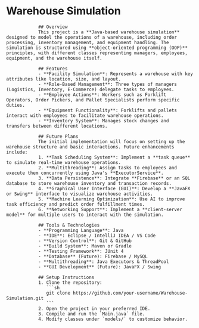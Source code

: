 # Warehouse Simulation
                
                ## Overview
                This project is a **Java-based warehouse simulation** designed to model the operations of a warehouse, including order processing, inventory management, and equipment handling. The simulation is structured using **object-oriented programming (OOP)** principles, with different classes representing managers, employees, equipment, and the warehouse itself.
                
                ## Features
                - **Facility Simulation**: Represents a warehouse with key attributes like location, size, and layout.
                - **Role-Based Management**: Three types of managers (Logistics, Inventory, E-Commerce) delegate tasks to employees.
                - **Employee Actions**: Workers such as Forklift Operators, Order Pickers, and Pallet Specialists perform specific duties.
                - **Equipment Functionality**: Forklifts and pallets interact with employees to facilitate warehouse operations.
                - **Inventory System**: Manages stock changes and transfers between different locations.
                
                ## Future Plans
                The initial implementation will focus on setting up the warehouse structure and basic interactions. Future enhancements include:
                1. **Task Scheduling System**: Implement a **task queue** to simulate real-time warehouse operations.
                2. **Multithreading**: Assign tasks to employees and execute them concurrently using Java's **ExecutorService**.
                3. **Data Persistence**: Integrate **Firebase** or an SQL database to store warehouse inventory and transaction records.
                4. **Graphical User Interface (GUI)**: Develop a **JavaFX or Swing** interface to visualize warehouse activities.
                5. **Machine Learning Optimization**: Use AI to improve task efficiency and predict order fulfillment times.
                6. **Networking Support**: Implement a **client-server model** for multiple users to interact with the simulation.
                
                ## Tools & Technologies
                - **Programming Language**: Java
                - **IDE**: Eclipse / IntelliJ IDEA / VS Code
                - **Version Control**: Git & GitHub
                - **Build System**: Maven or Gradle
                - **Testing Framework**: JUnit 4
                - **Database** (Future): Firebase / MySQL
                - **Multithreading**: Java Executors & ThreadPool
                - **GUI Development** (Future): JavaFX / Swing
                
                ## Setup Instructions
                1. Clone the repository:
                   ```sh
                   git clone https://github.com/your-username/Warehouse-Simulation.git
                   ```
                2. Open the project in your preferred IDE.
                3. Compile and run the `Main.java` file.
                4. Modify classes under `models/` to customize behavior.

